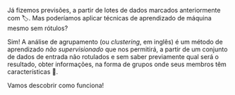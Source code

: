 Já fizemos previsões, a partir de lotes de dados marcados anteriormente com :label:. Mas poderíamos aplicar técnicas de aprendizado de máquina mesmo sem rótulos?

Sim! A análise de agrupamento (ou _clustering_, em inglês) é um método de aprendizado _não supervisionado_ que nos permitirá, a partir de um conjunto de dados de entrada não rotulados e sem saber previamente qual será o resultado, obter informações, na forma de grupos onde seus membros têm características 🤯.

Vamos descobrir como funciona!
